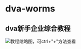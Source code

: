 # dva-worms
## dva新手企业综合教程
![教程缩略图，可ctrl+"+"方法查看](https://github.com/dsmelon/dva-worms/blob/master/dva.jpg)
